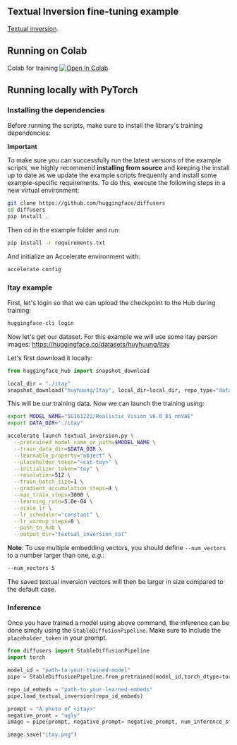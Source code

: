 ## Textual Inversion fine-tuning example

[Textual inversion](https://arxiv.org/abs/2208.01618).

## Running on Colab

Colab for training
[![Open In Colab](https://colab.research.google.com/assets/colab-badge.svg)](https://colab.research.google.com/github/huggingface/notebooks/blob/main/diffusers/sd_textual_inversion_training.ipynb)

## Running locally with PyTorch
### Installing the dependencies

Before running the scripts, make sure to install the library's training dependencies:

**Important**

To make sure you can successfully run the latest versions of the example scripts, we highly recommend **installing from source** and keeping the install up to date as we update the example scripts frequently and install some example-specific requirements. To do this, execute the following steps in a new virtual environment:
```bash
git clone https://github.com/huggingface/diffusers
cd diffusers
pip install .
```

Then cd in the example folder and run:
```bash
pip install -r requirements.txt
```

And initialize an Accelerate environment with:

```bash
accelerate config
```

### Itay example

First, let's login so that we can upload the checkpoint to the Hub during training:

```bash
huggingface-cli login
```

Now let's get our dataset. For this example we will use some itay person images: https://huggingface.co/datasets/huyhuung/Itay

Let's first download it locally:

```py
from huggingface_hub import snapshot_download

local_dir = "./itay"
snapshot_download("huyhuung/Itay", local_dir=local_dir, repo_type="dataset", ignore_patterns=".gitattributes")
```

This will be our training data.
Now we can launch the training using:


```bash
export MODEL_NAME="SG161222/Realistic_Vision_V6.0_B1_noVAE"
export DATA_DIR="./itay"

accelerate launch textual_inversion.py \
  --pretrained_model_name_or_path=$MODEL_NAME \
  --train_data_dir=$DATA_DIR \
  --learnable_property="object" \
  --placeholder_token="<cat-toy>" \
  --initializer_token="toy" \
  --resolution=512 \
  --train_batch_size=1 \
  --gradient_accumulation_steps=4 \
  --max_train_steps=3000 \
  --learning_rate=5.0e-04 \
  --scale_lr \
  --lr_scheduler="constant" \
  --lr_warmup_steps=0 \
  --push_to_hub \
  --output_dir="textual_inversion_cat"
```


**Note**: To use multiple embedding vectors, you should define `--num_vectors`
to a number larger than one, *e.g.*:
```bash
--num_vectors 5
```

The saved textual inversion vectors will then be larger in size compared to the default case.

### Inference

Once you have trained a model using above command, the inference can be done simply using the `StableDiffusionPipeline`. Make sure to include the `placeholder_token` in your prompt.

```python
from diffusers import StableDiffusionPipeline
import torch

model_id = "path-to-your-trained-model"
pipe = StableDiffusionPipeline.from_pretrained(model_id,torch_dtype=torch.float16).to("cuda")

repo_id_embeds = "path-to-your-learned-embeds"
pipe.load_textual_inversion(repo_id_embeds)

prompt = "A photo of <itay>"
negative_promt = "ugly"
image = pipe(prompt, negative_prompt= negative_prompt, num_inference_steps=30, guidance_scale=7.5).images[0]

image.save("itay.png")
```